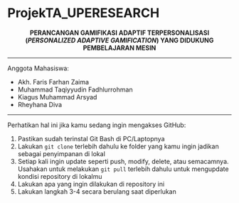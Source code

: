 # ProjekTA_UPERESEARCH
<div align="center"><b>
PERANCANGAN GAMIFIKASI ADAPTIF TERPERSONALISASI (<i>PERSONALIZED ADAPTIVE GAMIFICATION</i>) YANG DIDUKUNG PEMBELAJARAN MESIN
</b></div>

---

Anggota Mahasiswa:
<ul>
  <li>Akh. Faris Farhan Zaima</li>
  <li>Muhammad Taqiyyudin Fadhlurrohman</li>
  <li>Kiagus Muhammad Arsyad</li>
  <li>Rheyhana Diva</li>
</ul>

---

Perhatikan hal ini jika kamu sedang ingin mengakses GitHub:
<ol>
  <li>Pastikan sudah terinstal Git Bash di PC/Laptopnya
  <li>Lakukan <code>git clone</code> terlebih dahulu ke folder yang kamu ingin jadikan sebagai penyimpanan di lokal</li>
  <li>Setiap kali ingin update seperti push, modify, delete, atau semacamnya. Usahakan untuk melakukan <code>git pull</code> terlebih dahulu untuk mengupdate kondisi repository di lokalmu</li>
  <li>Lakukan apa yang ingin dilakukan di repository ini</li>
  <li>Lakukan langkah 3-4 secara berulang saat diperlukan</li>
</ol>
